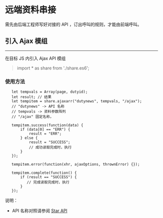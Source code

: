 # 远端资料串接

需先由后端工程师写好对接的 API ，订出呼叫的规则，才能由前端呼叫。
<br/>
## 引入 Ajax 模组
---

在目标 JS 内引入 Ajax API 模组
> import * as share from './share.es6';

### 使用方法

```
   let tempvals = Array(page, dutyid);
   let result; // 结果
   let tempitem = share.ajaxarr("dutynews", tempvals, "/ajax");
   // "dutynews" -> API 名称
   // tempvals -> 资料参数阵列
   // "/ajax" 固定名称，

   tempitem.success(function(data) {
       if (data[0] == "ERR") {
           result = "ERR";
       } else {
           result = "SUCCESS";
           // 成功读取完成时，执行
       }
   });

   tempitem.error(function(xhr, ajaxOptions, thrownError) {});

   tempitem.complete(function() {
       if (result == "SUCCESS") {
          // 完成读取完成时，执行
       }
   });
```
说明：
- API 名称对照请参阅 [Star API](/file/star-api-setting.xlsx)

